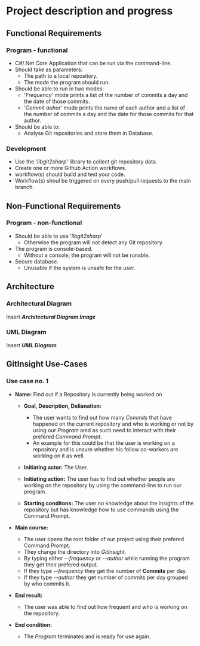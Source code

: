 # Project description and progress

## Functional Requirements

### Program - functional

- C#/.Net Core Application that can be run via the command-line.
- Should take as parameters:
  - The path to a local repository.
  - The mode the program should run.
- Should be able to run in two modes:
  - '*Frequency*' mode prints a list of the number of commits a day and the date of those commits.
  - '*Commit auhor*' mode prints the name of each author and a list of the number of commits a day and the date for those commits for that author.
- Should be able to:
  - Analyse Git repositories and store them in Database.

### Development

- Use the '*libgit2sharp*' library to collect git repository data.
- Create one or more Github Action workflows.
- workflow(s) should build and test your code.
- Workflow(s) shoul be triggered on every push/pull requests to the main branch.

## Non-Functional Requirements

### Program - non-functional

- Should be able to use '*libgit2sharp*'
  - Otherwise the program will not detect any Git repository.
- The program is console-based.
  - Without a console, the program will not be runable.
- Secure database.
  - Unusable if the system is unsafe for the user.

## Architecture

### Architectural Diagram

Insert ***Architectural Diagram Image***

### UML Diagram

Insert ***UML Diagram***

## GitInsight Use-Cases

### Use case no. 1

- **Name:** Find out if a Repository is currently being worked on

  - **Goal, Description, Delianation:**
    - The user wants to find out how many *Commits* that have happened on the current repository and who is working or not by using our *Program* amd as such need to interact with their prefered *Command Prompt*.
    - An example for this could be that the user is working on a repository and is unsure whether his fellow co-workers are working on it as well.

  - **Initiating actor:** The User.
  - **Initiating action:** The user has to find out whether people are working on the repository by using the command-line to run our program.  
  - **Starting conditons:** The user no knowledge about the insights of the repository but has knowledge how to use commands using the Command Prompt.
- **Main course:**
  - The user opens the root folder of our project using their prefered Command Prompt.
  - They change the directory into *GitInsight*.
  - By typing either *--frequency* or *--author* while running the program they get their prefered output.
  - If they type *--frequency* they get the number of **Commits** per day.
  - If they type *--author* they get number of commits per day grouped by who commits it.
- **End result:**
  - The user was able to find out how frequent and who is working on the repository.
- **End condition:**
  - The *Program* terminates and is ready for use again.
